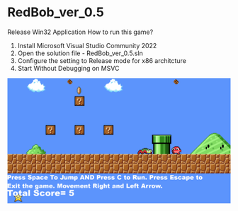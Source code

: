 # RedBob_ver_0.5

Release Win32 Application
How to run this game?

1. Install Microsoft Visual Studio Community 2022
2. Open the solution file - RedBob_ver_0.5.sln
3. Configure the setting to Release mode for x86 architcture 
4. Start Without Debugging on MSVC

![My Image](https://github.com/htanama/RedBob_ver_0.5/blob/main/redBob.png)

